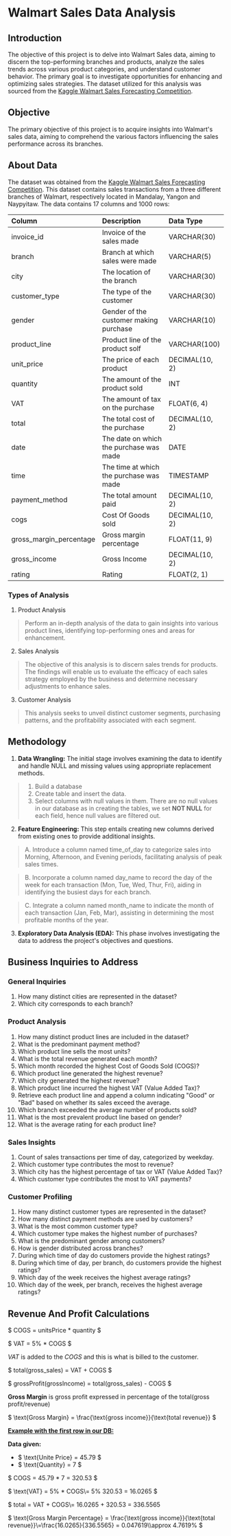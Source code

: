 # Walmart Sales Data Analysis

## Introduction

The objective of this project is to delve into Walmart Sales data, aiming to discern the top-performing branches and products, analyze the sales trends across various product categories, and understand customer behavior. The primary goal is to investigate opportunities for enhancing and optimizing sales strategies. The dataset utilized for this analysis was sourced from the [Kaggle Walmart Sales Forecasting Competition](https://www.kaggle.com/c/walmart-recruiting-store-sales-forecasting).

## Objective

The primary objective of this project is to acquire insights into Walmart's sales data, aiming to comprehend the various factors influencing the sales performance across its branches.

## About Data

The dataset was obtained from the [Kaggle Walmart Sales Forecasting Competition](https://www.kaggle.com/c/walmart-recruiting-store-sales-forecasting). This dataset contains sales transactions from a three different branches of Walmart, respectively located in Mandalay, Yangon and Naypyitaw. The data contains 17 columns and 1000 rows:

| Column                  | Description                             | Data Type      |
| :---------------------- | :-------------------------------------- | :------------- |
| invoice_id              | Invoice of the sales made               | VARCHAR(30)    |
| branch                  | Branch at which sales were made         | VARCHAR(5)     |
| city                    | The location of the branch              | VARCHAR(30)    |
| customer_type           | The type of the customer                | VARCHAR(30)    |
| gender                  | Gender of the customer making purchase  | VARCHAR(10)    |
| product_line            | Product line of the product solf        | VARCHAR(100)   |
| unit_price              | The price of each product               | DECIMAL(10, 2) |
| quantity                | The amount of the product sold          | INT            |
| VAT                 | The amount of tax on the purchase       | FLOAT(6, 4)    |
| total                   | The total cost of the purchase          | DECIMAL(10, 2) |
| date                    | The date on which the purchase was made | DATE           |
| time                    | The time at which the purchase was made | TIMESTAMP      |
| payment_method                 | The total amount paid                   | DECIMAL(10, 2) |
| cogs                    | Cost Of Goods sold                      | DECIMAL(10, 2) |
| gross_margin_percentage | Gross margin percentage                 | FLOAT(11, 9)   |
| gross_income            | Gross Income                            | DECIMAL(10, 2) |
| rating                  | Rating                                  | FLOAT(2, 1)    |

### Types of Analysis

1. Product Analysis

> Perform an in-depth analysis of the data to gain insights into various product lines, identifying top-performing ones and areas for enhancement.

2. Sales Analysis

> The objective of this analysis is to discern sales trends for products. The findings will enable us to evaluate the efficacy of each sales strategy employed by the business and determine necessary adjustments to enhance sales.

3. Customer Analysis

> This analysis seeks to unveil distinct customer segments, purchasing patterns, and the profitability associated with each segment.

## Methodology

1. **Data Wrangling:** The initial stage involves examining the data to identify and handle NULL and missing values using appropriate replacement methods.

> 1. Build a database
> 2. Create table and insert the data.
> 3. Select columns with null values in them. There are no null values in our database as in creating the tables, we set **NOT NULL** for each field, hence null values are filtered out.

2. **Feature Engineering:** This step entails creating new columns derived from existing ones to provide additional insights.

> A. Introduce a column named time_of_day to categorize sales into Morning, Afternoon, and Evening periods, facilitating analysis of peak sales times.

> B. Incorporate a column named day_name to record the day of the week for each transaction (Mon, Tue, Wed, Thur, Fri), aiding in identifying the busiest days for each branch.

> C. Integrate a column named month_name to indicate the month of each transaction (Jan, Feb, Mar), assisting in determining the most profitable months of the year.

3. **Exploratory Data Analysis (EDA):** This phase involves investigating the data to address the project's objectives and questions.

## Business Inquiries to Address

### General Inquiries

1. How many distinct cities are represented in the dataset?
2. Which city corresponds to each branch?

### Product Analysis

1. How many distinct product lines are included in the dataset?
2. What is the predominant payment method?
3. Which product line sells the most units?
4. What is the total revenue generated each month?
5. Which month recorded the highest Cost of Goods Sold (COGS)?
6. Which product line generated the highest revenue?
7. Which city generated the highest revenue?
8. Which product line incurred the highest VAT (Value Added Tax)?
9. Retrieve each product line and append a column indicating "Good" or "Bad" based on whether its sales exceed the average.
10. Which branch exceeded the average number of products sold?
11. What is the most prevalent product line based on gender?
12. What is the average rating for each product line?

### Sales Insights

1. Count of sales transactions per time of day, categorized by weekday.
2. Which customer type contributes the most to revenue?
3. Which city has the highest percentage of tax or VAT (Value Added Tax)?
4. Which customer type contributes the most to VAT payments?

### Customer Profiling

1. How many distinct customer types are represented in the dataset?
2. How many distinct payment methods are used by customers?
3. What is the most common customer type?
4. Which customer type makes the highest number of purchases?
5. What is the predominant gender among customers?
6. How is gender distributed across branches?
7. During which time of day do customers provide the highest ratings?
8. During which time of day, per branch, do customers provide the highest ratings?
9. Which day of the week receives the highest average ratings?
10. Which day of the week, per branch, receives the highest average ratings?


## Revenue And Profit Calculations

$ COGS = unitsPrice * quantity $

$ VAT = 5\% * COGS $

$VAT$ is added to the $COGS$ and this is what is billed to the customer.

$ total(gross_sales) = VAT + COGS $

$ grossProfit(grossIncome) = total(gross_sales) - COGS $

**Gross Margin** is gross profit expressed in percentage of the total(gross profit/revenue)

$ \text{Gross Margin} = \frac{\text{gross income}}{\text{total revenue}} $

<u>**Example with the first row in our DB:**</u>

**Data given:**

- $ \text{Unite Price} = 45.79 $
- $ \text{Quantity} = 7 $

$ COGS = 45.79 * 7 = 320.53 $

$ \text{VAT} = 5\% * COGS\\= 5\%  320.53 = 16.0265 $

$ total = VAT + COGS\\= 16.0265 + 320.53 = $336.5565$

$ \text{Gross Margin Percentage} = \frac{\text{gross income}}{\text{total revenue}}\\=\frac{16.0265}{336.5565} = 0.047619\\\approx 4.7619\% $
